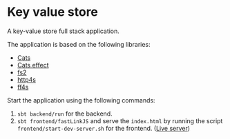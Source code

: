 # Key value store

A key-value store full stack application.

The application is based on the following libraries:

- [Cats](https://typelevel.org/cats/)
- [Cats effect](https://typelevel.org/cats-effect/)
- [fs2](https://fs2.io/)
- [http4s](https://http4s.org/)
- [ff4s](https://github.com/buntec/ff4s)

Start the application using the following commands:

1. `sbt backend/run` for the backend.
2. `sbt frontend/fastLinkJS` and serve the `index.html` by running
   the script `frontend/start-dev-server.sh` for the frontend. ([Live server](https://www.npmjs.com/package/live-server))
